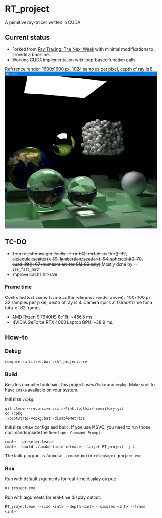 # RT_project

A primitive ray-tracer written in CUDA.

## Current status

- Forked from [Ray Tracing: The Next Week](https://raytracing.github.io/books/RayTracingTheNextWeek.html) 
with minimal modifications to provide a baseline.
- Working CUDA implementation with loop-based function calls

Reference render: 1600x1600 px, 1024 samples per pixel, depth of ray is 8.
![reference.png](reference.png)

## TO-DO
- ~~Trim register usage(ideally all <= 64): metal::scatter(): 62, dielectric::scatter(): 69, lambertian::scatter(): 54, 
sphere::hit(): 70, quad::hit(): 67 (numbers are for SM_89 only)~~ Mostly done by `--use_fast_math`
- Improve cache hit-rate

### Frame time

Controlled test scene (same as the reference render above), 400x400 px, 32 samples per pixel, depth of ray is 4.
Camera spins at 0.1rad/frame for a total of 62 frames.

- AMD Ryzen 9 7940HS 8c16t: \~456.5 ms.
- NVIDIA GeForce RTX 4060 Laptop GPU: \~38.9 ms.

## How-to

### Debug
```shell
compute-sanitizer.bat .\RT_project.exe
```

### Build
Besides compiler toolchain, this project uses `CMake` and `vcpkg`.
Make sure to have `CMake` available on your system.

Initialize `vcpkg`:
```shell
git clone --recursive uri://link.to.this/repository.git
cd vcpkg
.\bootstrap-vcpkg.bat -disableMetrics
```

Initialize `CMake` configs and build. 
If you use MSVC, you need to run those commands inside the `Developer Command Prompt`:
```shell
cmake --preset=release
cmake --build ./cmake-build-release --target RT_project -j 4
```

The built program is found at `./cmake-build-release/RT_project.exe`

### Run

Run with default arguments for real-time display output:
```shell
RT_project.exe
```

Run with arguments for real-time display output:
```shell
RT_project.exe --size <int> --depth <int> --samples <int> --frame <int>
```